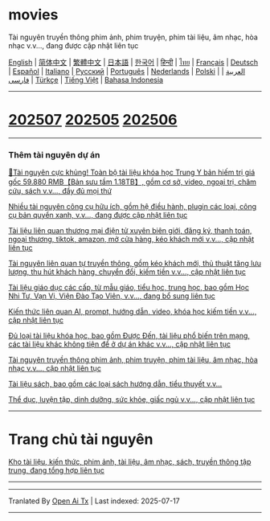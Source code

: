 # movies
Tài nguyên truyền thông phim ảnh, phim truyện, phim tài liệu, âm nhạc, hòa nhạc v.v..., đang được cập nhật liên tục

[English](https://openaitx.github.io/view.html?user=mswnlz&project=movies&lang=en) | [简体中文](https://openaitx.github.io/view.html?user=mswnlz&project=movies&lang=zh-CN) | [繁體中文](https://openaitx.github.io/view.html?user=mswnlz&project=movies&lang=zh-TW) | [日本語](https://openaitx.github.io/view.html?user=mswnlz&project=movies&lang=ja) | [한국어](https://openaitx.github.io/view.html?user=mswnlz&project=movies&lang=ko) | [हिन्दी](https://openaitx.github.io/view.html?user=mswnlz&project=movies&lang=hi) | [ไทย](https://openaitx.github.io/view.html?user=mswnlz&project=movies&lang=th) | [Français](https://openaitx.github.io/view.html?user=mswnlz&project=movies&lang=fr) | [Deutsch](https://openaitx.github.io/view.html?user=mswnlz&project=movies&lang=de) | [Español](https://openaitx.github.io/view.html?user=mswnlz&project=movies&lang=es) | [Italiano](https://openaitx.github.io/view.html?user=mswnlz&project=movies&lang=it) | [Русский](https://openaitx.github.io/view.html?user=mswnlz&project=movies&lang=ru) | [Português](https://openaitx.github.io/view.html?user=mswnlz&project=movies&lang=pt) | [Nederlands](https://openaitx.github.io/view.html?user=mswnlz&project=movies&lang=nl) | [Polski](https://openaitx.github.io/view.html?user=mswnlz&project=movies&lang=pl) | [العربية](https://openaitx.github.io/view.html?user=mswnlz&project=movies&lang=ar) | [فارسی](https://openaitx.github.io/view.html?user=mswnlz&project=movies&lang=fa) | [Türkçe](https://openaitx.github.io/view.html?user=mswnlz&project=movies&lang=tr) | [Tiếng Việt](https://openaitx.github.io/view.html?user=mswnlz&project=movies&lang=vi) | [Bahasa Indonesia](https://openaitx.github.io/view.html?user=mswnlz&project=movies&lang=id)








-------
# [202507](https://raw.githubusercontent.com/mswnlz/movies/main/202507.md) [202505](https://raw.githubusercontent.com/mswnlz/movies/main/202505.md) [202506](https://raw.githubusercontent.com/mswnlz/movies/main/202506.md)


---------------
### Thêm tài nguyên dự án

[🎁Tài nguyên cực khủng! Toàn bộ tài liệu khóa học Trung Y bản hiếm trị giá gốc 59.880 RMB【Bản sưu tầm 1.18TB】, gồm cơ sở, video, ngoại trị, châm cứu, sách v.v..., đầy đủ mọi thứ](https://github.com/mswnlz/chinese-traditional)

[Nhiều tài nguyên công cụ hữu ích, gồm hệ điều hành, plugin các loại, công cụ bản quyền xanh, v.v..., đang được cập nhật liên tục](https://github.com/mswnlz/tools)


[Tài liệu liên quan thương mại điện tử xuyên biên giới, đăng ký, thanh toán, ngoại thương, tiktok, amazon, mở cửa hàng, kéo khách mới v.v..., cập nhật liên tục](https://github.com/mswnlz/cross-border)

[Tài nguyên liên quan tự truyền thông, gồm kéo khách mới, thủ thuật tăng lưu lượng, thu hút khách hàng, chuyển đổi, kiếm tiền v.v..., cập nhật liên tục](https://github.com/mswnlz/self-media)

[Tài liệu giáo dục các cấp, từ mẫu giáo, tiểu học, trung học, bao gồm Học Nhi Tư, Vạn Vi, Viện Đào Tạo Viên, v.v..., đang bổ sung liên tục](https://github.com/mswnlz/edu-knowlege)

[Kiến thức liên quan AI, prompt, hướng dẫn, video, khóa học kiếm tiền v.v..., cập nhật liên tục](https://github.com/mswnlz/AIknowledge)

[Đủ loại tài liệu khóa học, bao gồm Được Đến, tài liệu phổ biến trên mạng, các tài liệu khác không tiện để ở dự án khác v.v..., cập nhật liên tục](https://github.com/mswnlz/curriculum)

[Tài nguyên truyền thông phim ảnh, phim truyện, phim tài liệu, âm nhạc, hòa nhạc v.v..., cập nhật liên tục](https://github.com/mswnlz/movies)

[Tài liệu sách, bao gồm các loại sách hướng dẫn, tiểu thuyết v.v...](https://github.com/mswnlz/book)

[Thể dục, luyện tập, dinh dưỡng, sức khỏe, giấc ngủ v.v..., cập nhật liên tục](https://github.com/mswnlz/healthy)

---------------

# Trang chủ tài nguyên
[Kho tài liệu, kiến thức, phim ảnh, tài liệu, âm nhạc, sách, truyền thông tập trung, đang tổng hợp liên tục](https://github.com/mswnlz)

---------------


---

Tranlated By [Open Ai Tx](https://github.com/OpenAiTx/OpenAiTx) | Last indexed: 2025-07-17

---